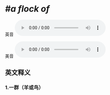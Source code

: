 # ***\#a flock of*** 
英音
<audio src="./media/a flock of1_AAC.aac" controls="controls"></audio>

美音
<audio src="./media/a flock of2_AAC.aac" controls="controls"></audio>



  

英文释义
---
### 1.**一群（羊或鸟）**  


